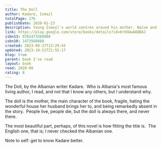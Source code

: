 ```yaml
---
title: The Doll
author: Kadare, Ismail
totalPage: 176
publishDate: 2020-01-23
description: Young Ismail's world centres around his mother. Naïve and fragile as a paper doll, she is an unlikely presence in her husband's imposing house, with its hidden rooms and infamous dungeon. Yet despite her youthful nature, she is not without her own enigmas. Most of all, she fears that her intellectual, radical son will exchange her for a superior mother when he becomes a famous writer. From the winner of the first ever Man Booker International Prize, this is a disarming story of home and creative ambition, of personal and political freedom. Rooted in the author's own childhood in Albania, it is dedicated to the memory of his mother.
link: https://play.google.com/store/books/details?id=6rOSDwAAQBAJ
isbn13: 9781473560888
isbn10: 1473560888
created: 2023-08-27T13:29:43
updated: 2023-10-21T21:55:17
blog: true
parent: book I've read
layout: book
read: 2020-08
rating: 8
---
```


The Doll, by the Albanian writer Kadare.  Who is Albania's most famous living author, I read, and not that I know any others, but I understand why.  

The doll is the mother, the main character of the book, fragile, hating the wonderful house her husband brings her to, and being remarkedly absent in the story.  People live, people die, but the doll is always there, and never there.  

The most beautiful part, perhaps, of this novel is how fitting the title is.  The English one, that is; I never checked the Albanian one.  

Note to self: get to know Kadare better.
